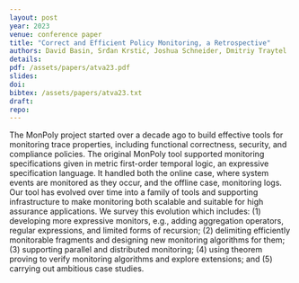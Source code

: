 ```yaml
---
layout: post
year: 2023
venue: conference paper
title: "Correct and Efficient Policy Monitoring, a Retrospective"
authors: David Basin, Srđan Krstić, Joshua Schneider, Dmitriy Traytel
details:
pdf: /assets/papers/atva23.pdf
slides:
doi: 
bibtex: /assets/papers/atva23.txt
draft:
repo:
---
```


The MonPoly project started over a decade ago to build effective tools for monitoring trace properties, including functional correctness, security, and compliance policies. The original MonPoly tool supported monitoring specifications given in metric first-order temporal logic, an expressive specification language. It handled both the online case, where system events are monitored as they occur, and the offline case, monitoring logs. Our tool has evolved over time into a family of tools and supporting infrastructure to make monitoring both scalable and suitable for high assurance applications. We survey this evolution which includes: (1) developing more expressive monitors, e.g., adding aggregation operators, regular expressions, and limited forms of recursion; (2) delimiting efficiently monitorable fragments and designing new monitoring algorithms for them; (3) supporting parallel and distributed monitoring; (4) using theorem proving to verify monitoring algorithms and explore extensions; and (5) carrying out ambitious case studies.